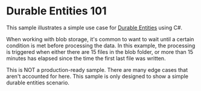 # Durable Entities 101

This sample illustrates a simple use case for [Durable Entities](https://learn.microsoft.com/azure/azure-functions/durable/durable-functions-entities) using C#.

When working with blob storage, it's common to want to wait until a certain condition is met before processing the data. In this example, the processing is triggered when either there are 15 files in the blob folder, or more than 15 minutes has elapsed since the time the first last file was written.

This is NOT a production-ready sample. There are many edge cases that aren't accounted for here. This sample is only designed to show a simple durable entities scenario.